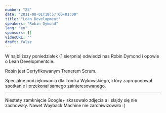 ```yaml
---
number: "25"
date: "2011-08-01T18:57:00+01:00"
title: "Lean Development"
speakers: "Robin Dymond"
lang: "en"
sponsors: []
videoURL: ""
draft: false
---
```


W najbliższy poniedziałek (1 sierpnia) odwiedzi nas Robin Dymond i
opowie o Lean Developmentcie.

Robin jest Certyfikowanym Trenerem Scrum.

Specjalne podziękowania dla Tomka Wykowskiego, który zaproponował
spotkanie i przekonał samego zainteresowanego.

---

Niestety zamknięcie Google+ skasowało zdjęcia a i slajdy się nie zachowały. Nawet Wayback Machine nie zarchiwizowało :(
